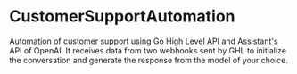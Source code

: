 # CustomerSupportAutomation
Automation of customer support using Go High Level API and Assistant's API of OpenAI. It receives data from two webhooks sent by GHL to initialize the conversation and generate the response from the model of your choice. 
